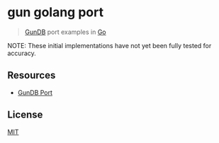 # gun golang port

> [GunDB](https://github.com/amark/gun) port examples in [Go](https://golang.org/)


NOTE: These initial implementations have not yet been fully tested for accuracy.

## Resources

- [GunDB Port](https://github.com/gundb/port)

## License

[MIT](LICENSE)
